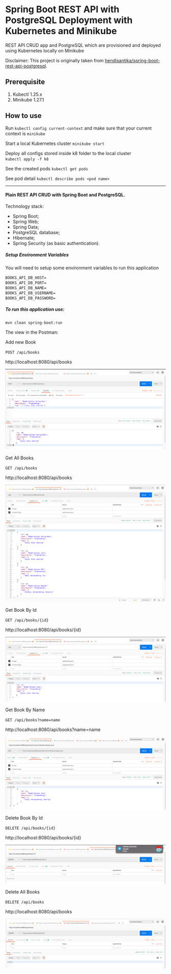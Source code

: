 # Spring Boot REST API with PostgreSQL Deployment with Kubernetes and Minikube

REST API CRUD app and PostgreSQL which are provisioned and deployed using Kubernetes locally on Minikube

Disclaimer: This project is originally taken from [hendisantika/spring-boot-rest-api-postgresql](https://github.com/hendisantika/spring-boot-rest-api-postgresql).

## Prerequisite

1. Kubectl 1.25.x
2. Minikube 1.27.1

## How to use

Run `kubectl config current-context` and make sure that your current context is `minikube`

Start a local Kubernetes cluster
`minikube start`

Deploy all configs stored inside k8 folder to the local cluster  
`kubectl apply -f k8`

See the created pods
`kubectl get pods`

See pod detail
`kubectl describe pods <pod name>`

---

#### Plain REST API CRUD with Spring Boot and PostgreSQL.

Technology stack:

* Spring Boot;
* Spring Web;
* Spring Data;
* PostgreSQL database;
* Hibernate;
* Spring Security (as basic authentication).

##### Setup Environment Variables

You will need to setup some environment variables to run this application

```
BOOKS_API_DB_HOST=
BOOKS_API_DB_PORT=
BOOKS_API_DB_NAME=
BOOKS_API_DB_USERNAME=
BOOKS_API_DB_PASSWORD=
```

##### To run this application use:

`mvn clean spring-boot:run`

The view in the Postman:

Add new Book

`POST /api/books`

http://localhost:8080/api/books

![Add New Book](img/add.png "Add New Book")

Get All Books

`GET /api/books`

http://localhost:8080/api/books

![Get All Books](img/list.png "Get All Books")

Get Book By Id

`GET /api/books/{id}`

http://localhost:8080/api/books/{id}

![Get Book By Id](img/getId.png "Get Book By Id")

Get Book By Name

`GET /api/books?name=name`

http://localhost:8080/api/books?name=name

![Get Book By Name](img/name.png "Get Book By Name")

Delete Book By Id

`DELETE /api/books/{id}`

http://localhost:8080/api/books/{id}

![Delete Book By Id](img/deleteId.png "Delete Book By Id")

Delete All Books

`DELETE /api/books`

http://localhost:8080/api/books

![Delete All Books](img/deleteAll.png "Delete All Books")
